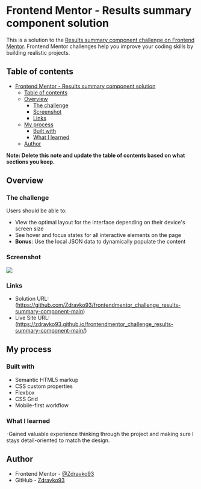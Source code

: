 # Frontend Mentor - Results summary component solution

This is a solution to the [Results summary component challenge on Frontend Mentor](https://www.frontendmentor.io/challenges/results-summary-component-CE_K6s0maV). Frontend Mentor challenges help you improve your coding skills by building realistic projects. 

## Table of contents

- [Frontend Mentor - Results summary component solution](#frontend-mentor---results-summary-component-solution)
  - [Table of contents](#table-of-contents)
  - [Overview](#overview)
    - [The challenge](#the-challenge)
    - [Screenshot](#screenshot)
    - [Links](#links)
  - [My process](#my-process)
    - [Built with](#built-with)
    - [What I learned](#what-i-learned)
  - [Author](#author)

**Note: Delete this note and update the table of contents based on what sections you keep.**

## Overview

### The challenge

Users should be able to:

- View the optimal layout for the interface depending on their device's screen size
- See hover and focus states for all interactive elements on the page
- **Bonus**: Use the local JSON data to dynamically populate the content

### Screenshot

![](assets/images/Screenshot-project_%20Frontend%20Mentor%20Results%20summary%20component.png)

### Links

- Solution URL: (https://github.com/Zdravko93/frontendmentor_challenge_results-summary-component-main)
- Live Site URL: (https://zdravko93.github.io/frontendmentor_challenge_results-summary-component-main/)

## My process

### Built with

- Semantic HTML5 markup
- CSS custom properties
- Flexbox
- CSS Grid
- Mobile-first workflow

### What I learned
-Gained valuable experience thinking through the project and making sure I stays detail-oriented to match the design. 

## Author
- Frontend Mentor - [@Zdravko93](https://www.frontendmentor.io/profile/Zdravko93)
- GitHub - [Zdravko93](https://github.com/Zdravko93?tab=repositories)

